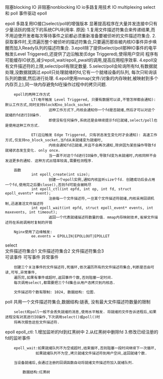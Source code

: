 阻塞blocking IO
非阻塞nonblocking IO
io多路复用技术 IO multiplexing
        select 和 poll
事件驱动 epoll

epoll 多路复用IO接口select/poll的增强版本
        显著提高程序在大量并发连接中只有少量活跃的情况下的系统CPU利用率.
        原因: 1.复用文件描述符集合来传递结果,而不用迫使开发者每次等待事件之前都必须重新准备要被侦听的文件描述符集合.
              2.获取事件时,无须遍历整个被侦听的描述符集合,只要遍历那些被内核IO事件异步唤醒而加入Ready队列的描述符集合.
              3.epoll除了提供select/poll那种IO事件的电平触发(Level Triggered),还提供了边沿触发(Edge Triggered),使得用户空间
                程序有可能缓存IO状态,减少epoll_wait/epoll_pwait的调用,提高应用程序效率.
              4.epoll没有文件描述符的上限,select/poll有限定数量.
              5.select/poll会轮询所有fd,有数据就处理,没数据就跳过.epoll只处理就绪的fd,它有一个就绪设备的队列,
                每次只轮询该队列的数据,然后进行处理.
              6.epoll使用mmap(文件/对象的内存映射,被映射到多个内存页上),同一块内存避免fd在操作过程中的拷贝问题.
              
        epoll的两种工作方式
                LT(电平触发 Level Triggered, 只要有数据可以读,不管怎样都会通知): 默认工作方式,同时支持block和no_block_socket. 
                        这种工作方式下,内核会通知你一个fd是否就绪,然后才可以对这个就绪的fd进行IO操作. 
                        即使没有任何操作,系统还是会继续提示fd已就绪,select/poll也是使用这种工作方式.

                ET(边沿触发 Edge Triggered, 只有状态发生变化时才会通知): 高速工作方式,仅支持no_block_socket,当fd从未就绪变为就绪时,
                        内核会通知fd已就绪,并且不会再次通知,除非因为某些操作导致fd就绪状态发生变化. only once.
                        当一直不对这个fd进行IO操作,导致fd变为未就绪时,内核同样不会发送更多的通知. 这种方式出错率较高,需要检测程序.

        函数
                int epoll_create(int size);
                        创建一个epoll实例,通知内核监听size个fd. 创建成功后会占用一个fd,使用完之后要close(),否则fd可能会被耗尽
                int epoll_ctl(int epfd, int op, int fd, struct epoll_events* event);
                        注册每一个文件描述符,一旦某个文件描述符就绪,内核采用回调机制,迅速激活文件描述符
                int epoll_wait(int epfd, struct epoll_event* events, int maxevents, int timeout);
                        返回一个代表就绪描述符数量的值. mmap内存映射技术,省掉文件描述符在系统调用时复制的开销

        Nginx使用了边缘触发:
                ee.events = EPOLLIN|EPOLLOUT|EPOLLET

select  
        文件描述符集合1 文件描述符集合2 文件描述符集合3                
        可读事件        可写事件        异常事件

        创建三个关注事件的文件描述符,死循环,依次遍历所有的文件描述符集合,判断是否由可读,可写,异常事件,
        遍历完,如果有事件或超时,返回事件个数,否则阻塞一定时间.
        每次调用select,都需要把三个fd集合从用户态拷贝到内核态.

        文件描述符个数有限制: 1024, 数据结构: 位图.

poll
        共用一个文件描述符集合,数据结构:链表, 
        没有最大文件描述符数量的限制

        select和poll一般不会丢失就绪的消息,使用水平触发. 将就绪的文件告诉进程后,如果进程没有对其进行IO操作,下次调用select()或poll()时
        将再次报告这些文件描述符.

epoll
        epoll_ctl: 1.增加监听的fd到红黑树中
                   2.从红黑树中删除fd
                   3.修改已经注册的fd的监听事件

        epoll_wait:如果就绪队列不为空或超时,结束循环,否则阻塞一段时间继续下一次循环,
                  如果就绪队列不为空,拷贝就绪文件描述符到用户空间,返回就绪个数.

        当设备就绪后,会通过注册的回调函数自动将就绪文件描述符加入就绪队列.

            数据结构:红黑树










